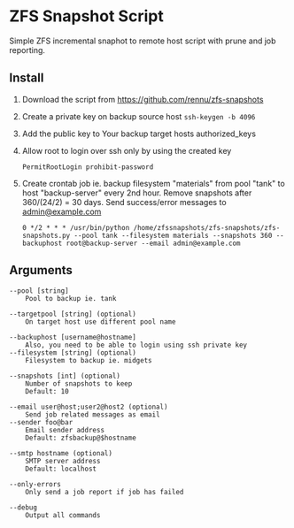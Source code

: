 # ZFS Snapshot Script

Simple ZFS incremental snaphot to remote host script with prune and job reporting.

## Install
1. Download the script from https://github.com/rennu/zfs-snapshots
2. Create a private key on backup source host
    ```ssh-keygen -b 4096```
3. Add the public key to Your backup target hosts authorized_keys
4. Allow root to login over ssh only by using the created key

    ```PermitRootLogin prohibit-password```
5. Create crontab job ie. backup filesystem "materials" from pool "tank" to host  "backup-server" every 2nd hour. Remove snapshots after 360/(24/2) = 30 days. Send success/error messages to admin@example.com

    ```0 */2 * * * /usr/bin/python /home/zfssnapshots/zfs-snapshots/zfs-snapshots.py --pool tank --filesystem materials --snapshots 360 --backuphost root@backup-server --email admin@example.com```

## Arguments
    --pool [string]
        Pool to backup ie. tank
    
    --targetpool [string] (optional)
        On target host use different pool name
        
    --backuphost [username@hostname]
        Also, you need to be able to login using ssh private key
    --filesystem [string] (optional)
        Filesystem to backup ie. midgets
    
    --snapshots [int] (optional)
        Number of snapshots to keep
        Default: 10
        
    --email user@host;user2@host2 (optional)
        Send job related messages as email
    --sender foo@bar
        Email sender address
        Default: zfsbackup@$hostname
        
    --smtp hostname (optional)
        SMTP server address
        Default: localhost

    --only-errors
        Only send a job report if job has failed
    
    --debug
        Output all commands

